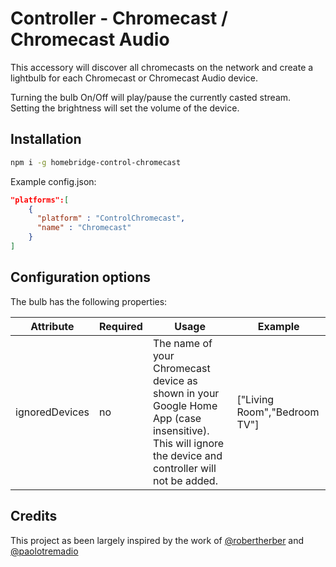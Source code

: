 
# Controller - Chromecast / Chromecast Audio  

This accessory will discover all chromecasts on the network and create a lightbulb for each Chromecast or Chromecast Audio device.  
  
Turning the bulb On/Off  will play/pause the currently casted stream.  
Setting the brightness will set the volume of the device.

## Installation

```sh
npm i -g homebridge-control-chromecast
```
  
Example config.json:  
  
```json
"platforms":[
    {
      "platform" : "ControlChromecast",
      "name" : "Chromecast"
    }
]
```
  
## Configuration options  

The bulb has the following properties:
  
| Attribute | Required | Usage | Example |
|-----------|----------|-------|---------|
| ignoredDevices | no | The name of your Chromecast device as shown in your Google Home App (case insensitive). This will ignore the device and controller will not be added. | ["Living Room","Bedroom TV"] |

## Credits
This project as been largely inspired by the work of [@robertherber](https://bitbucket.org/robertherber/homebridge-chromecast/src) and [@paolotremadio](https://github.com/paolotremadio/homebridge-automation-chromecast)

